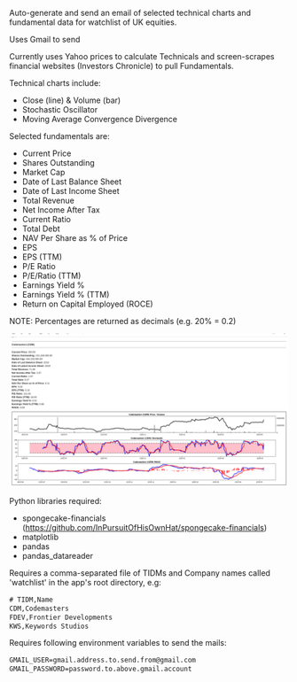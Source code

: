 Auto-generate and send an email of selected technical charts and fundamental data for watchlist of UK equities.

Uses Gmail to send

Currently uses Yahoo prices to calculate Technicals and screen-scrapes financial websites (Investors Chronicle) to pull Fundamentals.

Technical charts include:

* Close (line) & Volume (bar)
* Stochastic Oscillator
* Moving Average Convergence Divergence

Selected fundamentals are:

* Current Price
* Shares Outstanding
* Market Cap
* Date of Last Balance Sheet
* Date of Last Income Sheet
* Total Revenue
* Net Income After Tax
* Current Ratio
* Total Debt
* NAV Per Share as % of Price
* EPS
* EPS (TTM)
* P/E Ratio
* P/E/Ratio (TTM)
* Earnings Yield %
* Earnings Yield % (TTM)
* Return on Capital Employed (ROCE)

NOTE: Percentages are returned as decimals (e.g. 20% = 0.2)

![Example email](https://github.com/InPursuitOfHisOwnHat/spongecake-autoreport/blob/master/docs/mail.png)

Python libraries required:

* spongecake-financials (https://github.com/InPursuitOfHisOwnHat/spongecake-financials)
* matplotlib
* pandas
* pandas_datareader

Requires a comma-separated file of TIDMs and Company names called 'watchlist' in the app's root directory, e.g:

~~~~
# TIDM,Name
CDM,Codemasters
FDEV,Frontier Developments
KWS,Keywords Studios
~~~~

Requires following environment variables to send the mails:

~~~~
GMAIL_USER=gmail.address.to.send.from@gmail.com
GMAIL_PASSWORD=password.to.above.gmail.account
~~~~






